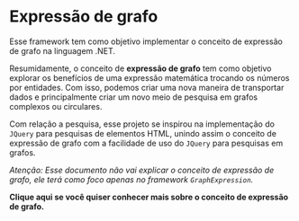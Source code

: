 # <anchor-set name="implementation">Expressão de grafo</anchor-set>

Esse framework tem como objetivo implementar o conceito de expressão de grafo na linguagem .NET.

Resumidamente, o conceito de **expressão de grafo** tem como objetivo explorar os benefícios de uma expressão matemática trocando os números por entidades. Com isso, podemos criar uma nova maneira de transportar dados e principalmente criar um novo meio de pesquisa em grafos complexos ou circulares.

Com relação a pesquisa, esse projeto se inspirou na implementação do `JQuery` para pesquisas de elementos HTML, unindo assim o conceito de expressão de grafo com a facilidade de uso do `JQuery` para pesquisas em grafos.

_Atenção: Esse documento não vai explicar o conceito de expressão de grafo, ele terá como foco apenas no framework `GraphExpression`._

**<anchor-get name="concept">Clique aqui</anchor-get> se você quiser conhecer mais sobre o conceito de expressão de grafo.**